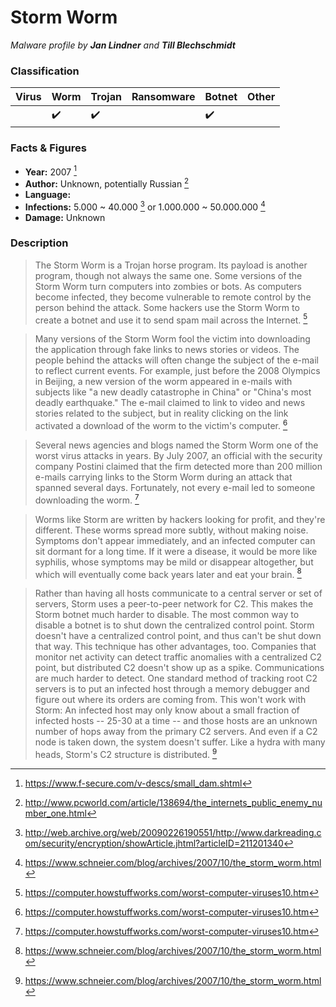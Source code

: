 # Storm Worm

_Malware profile by **Jan Lindner** and **Till Blechschmidt**_

### Classification

| Virus              | Worm               | Trojan             | Ransomware         | Botnet             | Other                                   |
|:-------------------|:-------------------|:-------------------|:-------------------|:-------------------|:----------------------------------------|
|                    | :heavy_check_mark: | :heavy_check_mark: |                    | :heavy_check_mark: |                                         |

### Facts & Figures

* **Year:** 2007 [^1] 
* **Author:** Unknown, potentially Russian [^2]
* **Language:**
* **Infections:** 5.000 ~ 40.000 [^4] or 1.000.000 ~ 50.000.000 [^5]
* **Damage:** Unknown

### Description

> The Storm Worm is a Trojan horse program. Its payload is another program, though not always the same one. Some versions of the Storm Worm 
turn computers into zombies or bots. As computers become infected, they become vulnerable to remote control by the person behind the attack. 
Some hackers use the Storm Worm to create a botnet and use it to send spam mail across the Internet. [^3]

> Many versions of the Storm Worm fool the victim into downloading the application through fake links to news stories or videos. The people 
behind the attacks will often change the subject of the e-mail to reflect current events. For example, just before the 2008 Olympics in Beijing, 
a new version of the worm appeared in e-mails with subjects like "a new deadly catastrophe in China" or "China's most deadly earthquake." 
The e-mail claimed to link to video and news stories related to the subject, but in reality clicking on the link activated a download of the 
worm to the victim's computer. [^3]

> Several news agencies and blogs named the Storm Worm one of the worst virus attacks in years. By July 2007, an official with the security 
company Postini claimed that the firm detected more than 200 million e-mails carrying links to the Storm Worm during an attack that spanned 
several days. Fortunately, not every e-mail led to someone downloading the worm. [^3]

> Worms like Storm are written by hackers looking for profit, and they're different. These worms spread more subtly, without making noise. 
Symptoms don't appear immediately, and an infected computer can sit dormant for a long time. If it were a disease, it would be more like 
syphilis, whose symptoms may be mild or disappear altogether, but which will eventually come back years later and eat your brain. [^5]

> Rather than having all hosts communicate to a central server or set of servers, Storm uses a peer-to-peer network for C2. This makes the 
Storm botnet much harder to disable. The most common way to disable a botnet is to shut down the centralized control point. Storm doesn't 
have a centralized control point, and thus can't be shut down that way.
This technique has other advantages, too. Companies that monitor net activity can detect traffic anomalies with a centralized C2 point, but 
distributed C2 doesn't show up as a spike. Communications are much harder to detect.
One standard method of tracking root C2 servers is to put an infected host through a memory debugger and figure out where its orders are 
coming from. This won't work with Storm: An infected host may only know about a small fraction of infected hosts -- 25-30 at a time -- and 
those hosts are an unknown number of hops away from the primary C2 servers. 
And even if a C2 node is taken down, the system doesn't suffer. Like a hydra with many heads, Storm's C2 structure is distributed. [^5]

[^1]: https://www.f-secure.com/v-descs/small_dam.shtml
[^2]: http://www.pcworld.com/article/138694/the_internets_public_enemy_number_one.html
[^3]: https://computer.howstuffworks.com/worst-computer-viruses10.htm
[^4]: http://web.archive.org/web/20090226190551/http://www.darkreading.com/security/encryption/showArticle.jhtml?articleID=211201340
[^5]: https://www.schneier.com/blog/archives/2007/10/the_storm_worm.html
